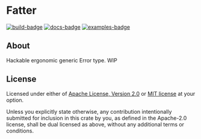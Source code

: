 # Fatter

[![build-badge](https://github.com/30bit/fatter/actions/workflows/ci.yml/badge.svg)](https://github.com/30bit/fatter/actions)
[![docs-badge](https://github.com/30bit/fatter/actions/workflows/docs.yml/badge.svg)](https://30bit.github.io/fatter/latest)
[![examples-badge](https://img.shields.io/badge/Examples-fatter-blue?style=flat&logo=github)](https://github.com/30bit/fatter/tree/master/examples)

## About

Hackable ergonomic generic Error type. WIP

## License

Licensed under either of [Apache License, Version 2.0](LICENSE-APACHE) or [MIT license](LICENSE-MIT) at your option.

Unless you explicitly state otherwise, any contribution intentionally submitted
for inclusion in this crate by you, as defined in the Apache-2.0 license, shall
be dual licensed as above, without any additional terms or conditions.